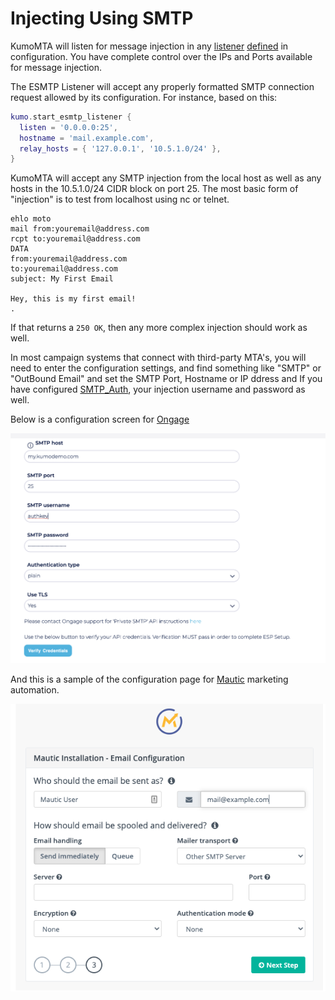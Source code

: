 # Injecting Using SMTP

KumoMTA will listen for message injection in any
[listener](../../reference/kumo/start_esmtp_listener/index.md)
[defined](../..//reference/kumo/start_http_listener/index.md) in
configuration. You have complete control over the IPs and Ports available for
message injection.

The ESMTP Listener will accept any properly formatted SMTP connection request
allowed by its configuration.  For instance, based on this:

```lua
kumo.start_esmtp_listener {
  listen = '0.0.0.0:25',
  hostname = 'mail.example.com',
  relay_hosts = { '127.0.0.1', '10.5.1.0/24' },
}
```

KumoMTA will accept any SMTP injection from the local host as well as any hosts
in the 10.5.1.0/24 CIDR block on port 25.  The most basic form of "injection"
is to test from localhost using nc or telnet.

```
ehlo moto
mail from:youremail@address.com
rcpt to:youremail@address.com
DATA
from:youremail@address.com
to:youremail@address.com
subject: My First Email

Hey, this is my first email!
.

```

If that returns a `250 OK`, then any more complex injection should work as well.

In most campaign systems that connect with third-party MTA's, you will need to
enter the configuration settings, and find something like "SMTP" or "OutBound
Email" and set the SMTP Port, Hostname or IP ddress and If you have configured
[SMTP_Auth](../..//reference/events/smtp_server_auth_plain.md),
your injection username and password as well.

Below is a configuration screen for [Ongage](https://www.ongage.com/)

![Ongage_SMTP_Configuration](../../assets/images/Ongage_SMTP_Configuration.png)

And this is a sample of the configuration page for
[Mautic](https://docs.mautic.org/en/setup/how-to-install-mautic/install-mautic-from-package)
marketing automation.

![Mautic SMTP Configuration](../../assets/images/Mautic_SMTP_Config.png)

